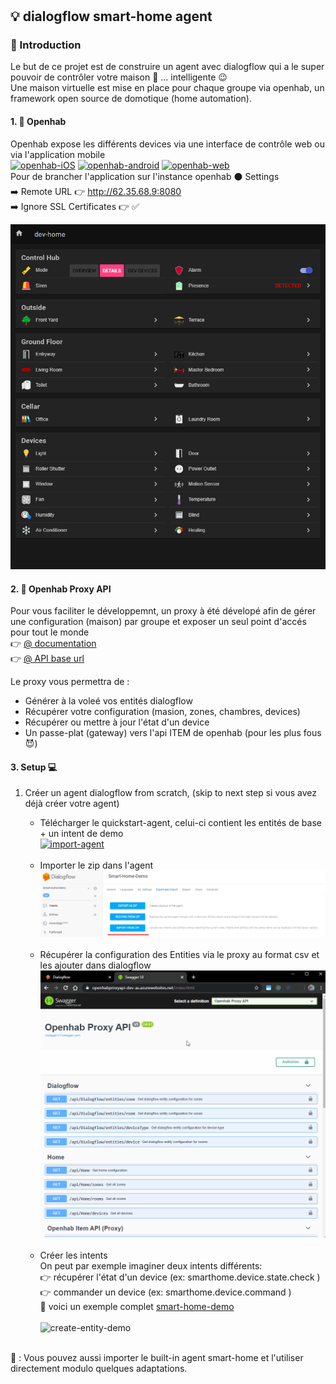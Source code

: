 #

## :bulb: dialogflow smart-home agent

### :construction: Introduction

Le but de ce projet est de construire un agent avec dialogflow qui a le super pouvoir de contrôler votre maison
:house_with_garden: ... intelligente :wink: </br>
Une maison virtuelle est mise en place pour chaque groupe via openhab, un framework open source de domotique (home automation). </br>

#### 1. :electric_plug: Openhab

Openhab expose les différents devices via une interface de contrôle web ou via l'application mobile</br>
[![openhab-iOS](https://img.shields.io/static/v1?label=OPENHAB&message=IOS&color=BLACK&style=for-the-badge&logo=apple "download openhab")](https://apps.apple.com/us/app/openhab/id492054521)
[![openhab-android](https://img.shields.io/static/v1?label=OPENHAB&message=Android&color=GREEN&style=for-the-badge&logo=google-play "download openhab")](https://play.google.com/store/apps/details?id=org.openhab.habdroid) 
[![openhab-web](https://img.shields.io/static/v1?label=OPENHAB&message=WEB&color=BLACK&style=for-the-badge&logo=google-chrome "download openhab")](http://62.35.68.9:8080/basicui/app?sitemap=demo)</br>
Pour de brancher l'application sur l'instance openhab :black_circle: Settings </br>
:arrow_right: Remote URL :point_right: <http://62.35.68.9:8080> </br>
:arrow_right: Ignore SSL Certificates :point_right: :white_check_mark:

<p align="center">
  <img src="/docs/basic-ui-demo.png">
</p>

#### 2. :large_orange_diamond: Openhab Proxy API
Pour vous faciliter le développemnt, un proxy à été dévelopé afin de gérer une configuration (maison) par groupe et exposer un seul point d'accés pour tout le monde </br>
:point_right: [@ documentation](https://openhabproxyapi-dev-as.azurewebsites.net/index.html) </br>
:point_right: [@ API base url](https://openhabproxyapi-dev-as.azurewebsites.net/api) </br>

Le proxy vous permettra de :
+ Générer à la voleé vos entités dialogflow
+ Récupérer votre configuration (masion, zones, chambres, devices)
+ Récupérer ou mettre à jour l'état d'un device
+ Un passe-plat (gateway) vers l'api ITEM de openhab (pour les plus fous :smiling_imp:)  

#### 3. Setup :computer:

1. Créer un agent dialogflow from scratch, (skip to next step si vous avez déjà créer votre agent)</br>

   + Télécharger le quickstart-agent, celui-ci contient les entités de base + un intent de demo</br>
   [![import-agent](https://img.shields.io/static/v1?label=quickstart-agent&message=download&color=BLUE&style=for-the-badge&logo=google-assistant "download quickstart-agent")](https://github.com/badreddine-dlaila/smart-home.agent/raw/master/src/quickstart-agent.zip) </br></br>
   + Importer le zip dans l'agent
     ![import-agent](/docs/import-agent.png) </br></br>
   + Récupérer la configuration des Entities via le proxy au format csv et les ajouter dans dialogflow 
     ![generate-and-import-entity-demo](/docs/generate-and-import-entity-demo.gif) </br></br>
   + Créer les intents </br>
    On peut par exemple imaginer deux intents différents:</br>
     :point_right: récupérer l'état d'un device (ex: smarthome.device.state.check ) </br> 
     :point_right: commander un device (ex: smarthome.device.command ) </br>
     :rocket: voici un exemple complet [smart-home-demo](https://github.com/badreddine-dlaila/smart-home.agent/blob/master/src/Smart-Home-Demo.zip) </br></br>
    ![create-entity-demo](/docs/create-entity-demo.gif) </br></br>

:triangular_flag_on_post: : Vous pouvez aussi importer le built-in agent smart-home et l'utiliser directement modulo quelques adaptations.   


